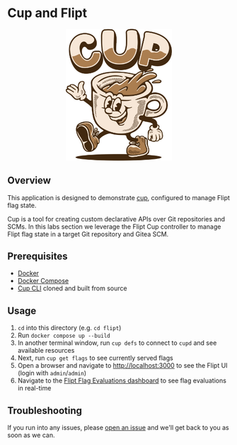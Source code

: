 # Cup and Flipt

<div align="center">
  <img src="../../images/cup.svg" alt="CUP" width="240" />
</div>

## Overview

This application is designed to demonstrate [cup](https://github.com/flipt-io/cup), configured to manage Flipt flag state.

Cup is a tool for creating custom declarative APIs over Git repositories and SCMs.
In this labs section we leverage the Flipt Cup controller to manage Flipt flag state in a target Git repository and Gitea SCM.

## Prerequisites

- [Docker](https://docs.docker.com/get-docker/)
- [Docker Compose](https://docs.docker.com/compose/install/)
- [Cup CLI](https://github.com/flipt-io/cup) cloned and built from source

## Usage

1. `cd` into this directory (e.g. `cd flipt`)
1. Run `docker compose up --build`
1. In another terminal window, run `cup defs` to connect to `cupd` and see available resources
1. Next, run `cup get flags` to see currently served flags
1. Open a browser and navigate to [http://localhost:3000](http://localhost:3000) to see the Flipt UI (login with `admin`/`admin`)
1. Navigate to the [Flipt Flag Evaluations dashboard](http://localhost:3000/d/0uevD0OVz/flipt-flag-evaluations?orgId=1&from=now-5m&to=now&refresh=10s) to see flag evaluations in real-time

## Troubleshooting

If you run into any issues, please [open an issue](https://github.com/flipt-io/labs/issues/new&labels=cup) and we'll get back to you as soon as we can.
